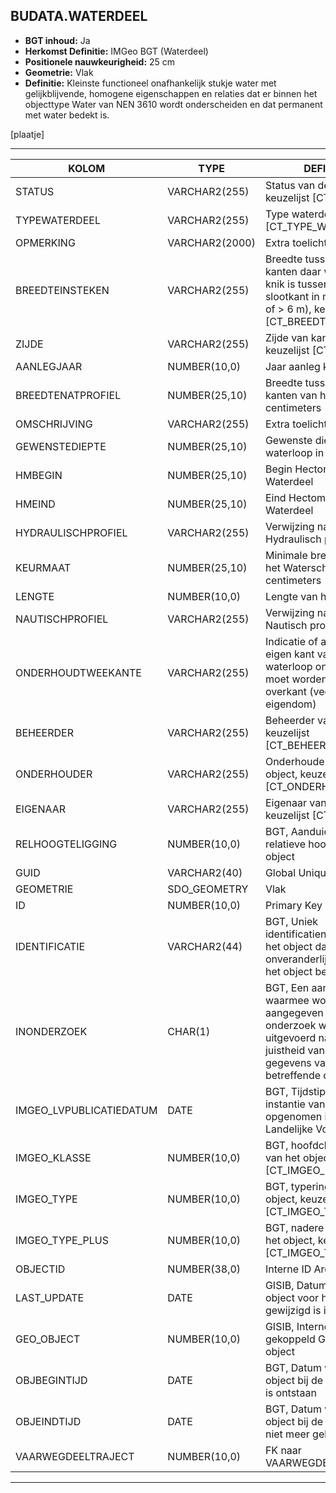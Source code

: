 ﻿## BUDATA.WATERDEEL


* __BGT inhoud:__ Ja
* __Herkomst Definitie:__ IMGeo BGT (Waterdeel)
* __Positionele nauwkeurigheid:__ 25 cm
* __Geometrie:__ Vlak
* __Definitie:__ Kleinste functioneel onafhankelijk stukje water met gelijkblijvende, homogene eigenschappen en relaties dat er binnen het objecttype Water van NEN 3610 wordt onderscheiden en dat permanent met water bedekt is. 

[plaatje]

***

|KOLOM                               |TYPE              |DEFINITIE|
|------                              |----              |-----    |
|STATUS                              |VARCHAR2(255)     |Status van de gegevens, keuzelijst [CT_STATUS]|
|TYPEWATERDEEL                       |VARCHAR2(255)     |Type waterdeel, keuzelijst [CT_TYPE_WATERDEEL]|
|OPMERKING                           |VARCHAR2(2000)    |Extra toelichting|
|BREEDTEINSTEKEN                     |VARCHAR2(255)     |Breedte tussen de twee kanten daar waar er een knik is tussen land en slootkant in meters (< 6 m of > 6 m), keuzelijst [CT_BREEDTE_INSTEKEN]|
|ZIJDE                               |VARCHAR2(255)     |Zijde van kanaal, keuzelijst [CT_ZIJDE]|
|AANLEGJAAR                          |NUMBER(10,0)      |Jaar aanleg kanaal|
|BREEDTENATPROFIEL                   |NUMBER(25,10)     |Breedte tussen de twee kanten van het water in centimeters|
|OMSCHRIJVING                        |VARCHAR2(255)     |Extra toelichting|
|GEWENSTEDIEPTE                      |NUMBER(25,10)     |Gewenste diepte van de waterloop in centimeters|
|HMBEGIN                             |NUMBER(25,10)     |Begin Hectometrering van Waterdeel|
|HMEIND                              |NUMBER(25,10)     |Eind Hectometrering van Waterdeel|
|HYDRAULISCHPROFIEL                  |VARCHAR2(255)     |Verwijzing naar het Hydraulisch profiel|
|KEURMAAT                            |NUMBER(25,10)     |Minimale breedte volgens het Waterschap in centimeters|
|LENGTE                              |NUMBER(10,0)      |Lengte van het Waterdeel|
|NAUTISCHPROFIEL                     |VARCHAR2(255)     |Verwijzing naar het Nautisch profiel|
|ONDERHOUDTWEEKANTE                  |VARCHAR2(255)     |Indicatie of alleen de eigen kant van de waterloop onderhouden moet worden of ook de overkant (veelal in ander eigendom)|
|BEHEERDER                           |VARCHAR2(255)     |Beheerder van het object, keuzelijst [CT_BEHEERDER]|
|ONDERHOUDER                         |VARCHAR2(255)     |Onderhouder van het object, keuzelijst [CT_ONDERHOUDER]|
|EIGENAAR                            |VARCHAR2(255)     |Eigenaar van het object, keuzelijst [CT_INSTANTIE]|
|RELHOOGTELIGGING                    |NUMBER(10,0)      |BGT, Aanduiding voor de relatieve hoogte van het object|
|GUID                                |VARCHAR2(40)      |Global Unique Identifier|
|GEOMETRIE                           |SDO_GEOMETRY      |Vlak|
|ID                                  |NUMBER(10,0)      |Primary Key|
|IDENTIFICATIE                       |VARCHAR2(44)      |BGT, Uniek identificatienummer voor het object dat onveranderlijk is zolang het object bestaat|
|INONDERZOEK                         |CHAR(1)           |BGT, Een aanduiding waarmee wordt aangegeven dat een onderzoek wordt uitgevoerd naar de juistheid van een of meer gegevens van het betreffende object|
|IMGEO_LVPUBLICATIEDATUM             |DATE              |BGT, Tijdstip waarop deze instantie van het object is opgenomen in de Landelijke Voorziening|
|IMGEO_KLASSE                        |NUMBER(10,0)      |BGT, hoofdclassificatie van het object, keuzelijst [CT_IMGEO_KLASSE]|
|IMGEO_TYPE                          |NUMBER(10,0)      |BGT, typering van het object, keuzelijst [CT_IMGEO_TYPE] |
|IMGEO_TYPE_PLUS                     |NUMBER(10,0)      |BGT, nadere typering van het object, keuzelijst [CT_IMGEO_TYPE_PLUS]|
|OBJECTID                            |NUMBER(38,0)      |Interne ID ArcGIS|
|LAST_UPDATE                         |DATE              |GISIB, Datum waarop het object voor het laatst gewijzigd is in GISIB|
|GEO_OBJECT                          |NUMBER(10,0)      |GISIB, Interne ID van gekoppeld Gisib geo object|
|OBJBEGINTIJD                        |DATE              |BGT, Datum waarop het object bij de bronhouder is ontstaan|
|OBJEINDTIJD                         |DATE              |BGT, Datum waarop het object bij de bronhouder niet meer geldig is|
|VAARWEGDEELTRAJECT                  |NUMBER(10,0)      |FK naar VAARWEGDEELTRAJECT |

***

